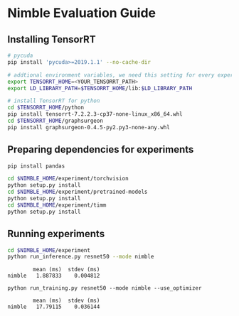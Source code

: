 # Nimble Evaluation Guide

## Installing TensorRT
```bash
# pycuda
pip install 'pycuda>=2019.1.1' --no-cache-dir

# addtional environment variables, we need this setting for every experiment using TensorRT
export TENSORRT_HOME=<YOUR_TENSORRT_PATH>
export LD_LIBRARY_PATH=$TENSORRT_HOME/lib:$LD_LIBRARY_PATH

# install TensorRT for python
cd $TENSORRT_HOME/python
pip install tensorrt-7.2.2.3-cp37-none-linux_x86_64.whl
cd $TENSORRT_HOME/graphsurgeon
pip install graphsurgeon-0.4.5-py2.py3-none-any.whl
```

## Preparing dependencies for experiments
```bash
pip install pandas

cd $NIMBLE_HOME/experiment/torchvision
python setup.py install
cd $NIMBLE_HOME/experiment/pretrained-models
python setup.py install
cd $NIMBLE_HOME/experiment/timm
python setup.py install
```

## Running experiments
```bash
cd $NIMBLE_HOME/experiment
python run_inference.py resnet50 --mode nimble
```
```
        mean (ms)  stdev (ms)
nimble   1.887833    0.004812
```
```
python run_training.py resnet50 --mode nimble --use_optimizer
```
```
        mean (ms)  stdev (ms)
nimble   17.79115    0.036144
```
